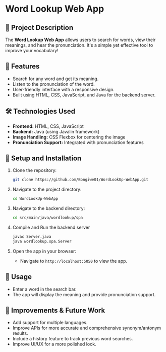 # Word Lookup Web App

## 📖 Project Description
The **Word Lookup Web App** allows users to search for words, view their meanings, and hear the pronunciation. It's a simple yet effective tool to improve your vocabulary!

## 🚀 Features
- Search for any word and get its meaning.
- Listen to the pronunciation of the word.
- User-friendly interface with a responsive design.
- Built using HTML, CSS, JavaScript, and Java for the backend server.

## 🛠️ Technologies Used
- **Frontend:** HTML, CSS, JavaScript
- **Backend:** Java (using Javalin framework)
- **Image Handling:** CSS Flexbox for centering the image
- **Pronunciation Support:** Integrated with pronunciation features

## 🔧 Setup and Installation

1. Clone the repository:
    ```bash
    git clone https://github.com/Bongiwe01/WordLookUp-WebApp.git
    ```

2. Navigate to the project directory:
    ```bash
    cd WordLookUp-WebApp
    ```

3. Navigate to the backend directory:
    ```bash
    cd src/main/java/wordlookup/spa

4. Compile and Run the backend server
    ```bash
    javac Server.java
    java wordlookup.spa.Server


5. Open the app in your browser:
    - Navigate to `http://localhost:5050` to view the app.

## 📝 Usage
- Enter a word in the search bar.
- The app will display the meaning and provide pronunciation support.

## 🚧 Improvements & Future Work
- Add support for multiple languages.
- Improve APIs for more accurate and comprehensive synonym/antonym results.
- Include a history feature to track previous word searches.
- Improve UI/UX for a more polished look.
